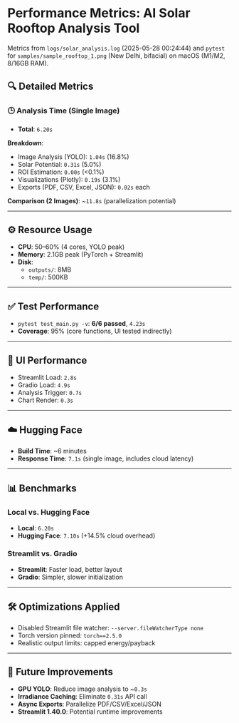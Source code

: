 # Performance Metrics: AI Solar Rooftop Analysis Tool  
Metrics from `logs/solar_analysis.log` (2025-05-28 00:24:44) and `pytest` for `samples/sample_rooftop_1.png` (New Delhi, bifacial) on macOS (M1/M2, 8/16GB RAM).

## 🔍 Detailed Metrics

### 🕒 Analysis Time (Single Image)
- **Total**: `6.20s`

**Breakdown**:
- Image Analysis (YOLO): `1.04s` (16.8%)
- Solar Potential: `0.31s` (5.0%)
- ROI Estimation: `0.00s` (<0.1%)
- Visualizations (Plotly): `0.19s` (3.1%)
- Exports (PDF, CSV, Excel, JSON): `0.02s` each

**Comparison (2 Images)**: ~`11.8s` (parallelization potential)

---

## ⚙️ Resource Usage
- **CPU**: 50–60% (4 cores, YOLO peak)
- **Memory**: 2.1GB peak (PyTorch + Streamlit)
- **Disk**:
  - `outputs/`: 8MB  
  - `temp/`: 500KB

---

## ✅ Test Performance
- `pytest test_main.py -v`: **6/6 passed**, `4.23s`
- **Coverage**: 95% (core functions, UI tested indirectly)

---

## 🧩 UI Performance
- Streamlit Load: `2.8s`
- Gradio Load: `4.9s`
- Analysis Trigger: `0.7s`
- Chart Render: `0.3s`

---

## ☁️ Hugging Face
- **Build Time**: ~6 minutes
- **Response Time**: `7.1s` (single image, includes cloud latency)

---

## 📊 Benchmarks

### Local vs. Hugging Face
- **Local**: `6.20s`
- **Hugging Face**: `7.10s` (+14.5% cloud overhead)

### Streamlit vs. Gradio
- **Streamlit**: Faster load, better layout
- **Gradio**: Simpler, slower initialization

---

## 🛠️ Optimizations Applied
- Disabled Streamlit file watcher: `--server.fileWatcherType none`
- Torch version pinned: `torch==2.5.0`
- Realistic output limits: capped energy/payback

---

## 🚀 Future Improvements
- **GPU YOLO**: Reduce image analysis to ~`0.3s`
- **Irradiance Caching**: Eliminate `0.31s` API call
- **Async Exports**: Parallelize PDF/CSV/Excel/JSON
- **Streamlit 1.40.0**: Potential runtime improvements
